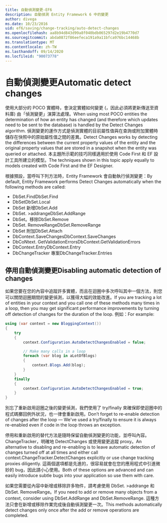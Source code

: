 ```yaml
---
title: 自動偵測變更-EF6
description: 自動偵測 Entity Framework 6 中的變更
author: divega
ms.date: 10/23/2016
uid: ef6/saving/change-tracking/auto-detect-changes
ms.openlocfilehash: aa8b94d843d99a8f040bdb065297d2e19b4770d7
ms.sourcegitcommit: abda0872f86eefeca191a9a11bfca976bc14468b
ms.translationtype: MT
ms.contentlocale: zh-TW
ms.lasthandoff: 09/14/2020
ms.locfileid: "90073778"
---
```

# <a name="automatic-detect-changes"></a><span data-ttu-id="c5529-103">自動偵測變更</span><span class="sxs-lookup"><span data-stu-id="c5529-103">Automatic detect changes</span></span>
<span data-ttu-id="c5529-104">使用大部分的 POCO 實體時，會決定實體如何變更 (，因此必須將更新傳送至資料庫) 由「偵測變更」演算法處理。</span><span class="sxs-lookup"><span data-stu-id="c5529-104">When using most POCO entities the determination of how an entity has changed (and therefore which updates need to be sent to the database) is handled by the Detect Changes algorithm.</span></span> <span data-ttu-id="c5529-105">偵測變更的運作方式是偵測實體的目前屬性值與在查詢或附加實體時儲存在快照中的原始屬性值之間的差異。</span><span class="sxs-lookup"><span data-stu-id="c5529-105">Detect Changes works by detecting the differences between the current property values of the entity and the original property values that are stored in a snapshot when the entity was queried or attached.</span></span> <span data-ttu-id="c5529-106">本主題所示範的技巧同樣適用於使用 Code First 和 EF 設計工具所建立的模型。</span><span class="sxs-lookup"><span data-stu-id="c5529-106">The techniques shown in this topic apply equally to models created with Code First and the EF Designer.</span></span>  

<span data-ttu-id="c5529-107">根據預設，當呼叫下列方法時，Entity Framework 會自動執行偵測變更：</span><span class="sxs-lookup"><span data-stu-id="c5529-107">By default, Entity Framework performs Detect Changes automatically when the following methods are called:</span></span>  

- <span data-ttu-id="c5529-108">DbSet.Find</span><span class="sxs-lookup"><span data-stu-id="c5529-108">DbSet.Find</span></span>  
- <span data-ttu-id="c5529-109">DbSet</span><span class="sxs-lookup"><span data-stu-id="c5529-109">DbSet.Local</span></span>  
- <span data-ttu-id="c5529-110">DbSet 新增</span><span class="sxs-lookup"><span data-stu-id="c5529-110">DbSet.Add</span></span>  
- <span data-ttu-id="c5529-111">DbSet. >addrange</span><span class="sxs-lookup"><span data-stu-id="c5529-111">DbSet.AddRange</span></span>
- <span data-ttu-id="c5529-112">DbSet。移除</span><span class="sxs-lookup"><span data-stu-id="c5529-112">DbSet.Remove</span></span>  
- <span data-ttu-id="c5529-113">DbSet. RemoveRange</span><span class="sxs-lookup"><span data-stu-id="c5529-113">DbSet.RemoveRange</span></span>
- <span data-ttu-id="c5529-114">DbSet 附加</span><span class="sxs-lookup"><span data-stu-id="c5529-114">DbSet.Attach</span></span>  
- <span data-ttu-id="c5529-115">DbContext.SaveChanges</span><span class="sxs-lookup"><span data-stu-id="c5529-115">DbContext.SaveChanges</span></span>  
- <span data-ttu-id="c5529-116">DbCoNtext. GetValidationErrors</span><span class="sxs-lookup"><span data-stu-id="c5529-116">DbContext.GetValidationErrors</span></span>  
- <span data-ttu-id="c5529-117">DbContext.Entry</span><span class="sxs-lookup"><span data-stu-id="c5529-117">DbContext.Entry</span></span>  
- <span data-ttu-id="c5529-118">DbChangeTracker 專案</span><span class="sxs-lookup"><span data-stu-id="c5529-118">DbChangeTracker.Entries</span></span>  

## <a name="disabling-automatic-detection-of-changes"></a><span data-ttu-id="c5529-119">停用自動偵測變更</span><span class="sxs-lookup"><span data-stu-id="c5529-119">Disabling automatic detection of changes</span></span>  

<span data-ttu-id="c5529-120">如果您要在您的內容中追蹤許多實體，而且在迴圈中多次呼叫其中一個方法，則您可以關閉迴圈期間的變更偵測，以獲得大幅的效能改進。</span><span class="sxs-lookup"><span data-stu-id="c5529-120">If you are tracking a lot of entities in your context and you call one of these methods many times in a loop, then you may get significant performance improvements by turning off detection of changes for the duration of the loop.</span></span> <span data-ttu-id="c5529-121">例如：</span><span class="sxs-lookup"><span data-stu-id="c5529-121">For example:</span></span>  

``` csharp
using (var context = new BloggingContext())
{
    try
    {
        context.Configuration.AutoDetectChangesEnabled = false;

        // Make many calls in a loop
        foreach (var blog in aLotOfBlogs)
        {
            context.Blogs.Add(blog);
        }
    }
    finally
    {
        context.Configuration.AutoDetectChangesEnabled = true;
    }
}
```  

<span data-ttu-id="c5529-122">別忘了重新啟用迴圈之後的變更偵測，我們使用了 try/finally 來確保即使迴圈中的程式碼擲回例外狀況，也一律會重新啟用。</span><span class="sxs-lookup"><span data-stu-id="c5529-122">Don’t forget to re-enable detection of changes after the loop — We've used a try/finally to ensure it is always re-enabled even if code in the loop throws an exception.</span></span>  

<span data-ttu-id="c5529-123">停用和重新啟用的替代方法是隨時保留自動偵測變更的功能，並呼叫內容。ChangeTracker，明確地 DetectChanges 或使用變更追蹤 proxy。</span><span class="sxs-lookup"><span data-stu-id="c5529-123">An alternative to disabling and re-enabling is to leave automatic detection of changes turned off at all times and either call context.ChangeTracker.DetectChanges explicitly or use change tracking proxies diligently.</span></span> <span data-ttu-id="c5529-124">這兩個選項都是先進的，很容易就會在您的應用程式中引進微妙的 bug，因此請小心使用。</span><span class="sxs-lookup"><span data-stu-id="c5529-124">Both of these options are advanced and can easily introduce subtle bugs into your application so use them with care.</span></span>  

<span data-ttu-id="c5529-125">如果您需要從內容中新增或移除許多物件，請考慮使用 DbSet. >addrange 和 DbSet. RemoveRange。</span><span class="sxs-lookup"><span data-stu-id="c5529-125">If you need to add or remove many objects from a context, consider using DbSet.AddRange and DbSet.RemoveRange.</span></span> <span data-ttu-id="c5529-126">這種方法只會在新增或移除作業完成後自動偵測變更一次。</span><span class="sxs-lookup"><span data-stu-id="c5529-126">This methods automatically detect changes only once after the add or remove operations are completed.</span></span> 
